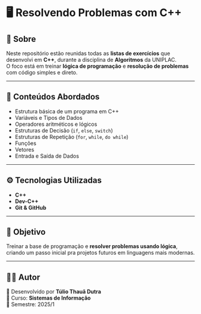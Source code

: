 # 🖥️ Resolvendo Problemas com C++

## 📌 Sobre
Neste repositório estão reunidas todas as **listas de exercícios** que desenvolvi em **C++**, durante a disciplina de **Algoritmos** da UNIPLAC.  
O foco está em treinar **lógica de programação** e **resolução de problemas** com código simples e direto.

---

## 🚀 Conteúdos Abordados
- Estrutura básica de um programa em C++  
- Variáveis e Tipos de Dados  
- Operadores aritméticos e lógicos  
- Estruturas de Decisão (`if`, `else`, `switch`)  
- Estruturas de Repetição (`for`, `while`, `do while`)  
- Funções  
- Vetores  
- Entrada e Saída de Dados  

---

## ⚙️ Tecnologias Utilizadas
- **C++**  
- **Dev-C++**  
- **Git & GitHub**

---

## 🎯 Objetivo
Treinar a base de programação e **resolver problemas usando lógica**, criando um passo inicial pra projetos futuros em linguagens mais modernas.

---

## 👨‍💻 Autor
📌 Desenvolvido por **Túlio Thauã Dutra**  
📘 Curso: **Sistemas de Informação**  
📅 Semestre: 2025/1
